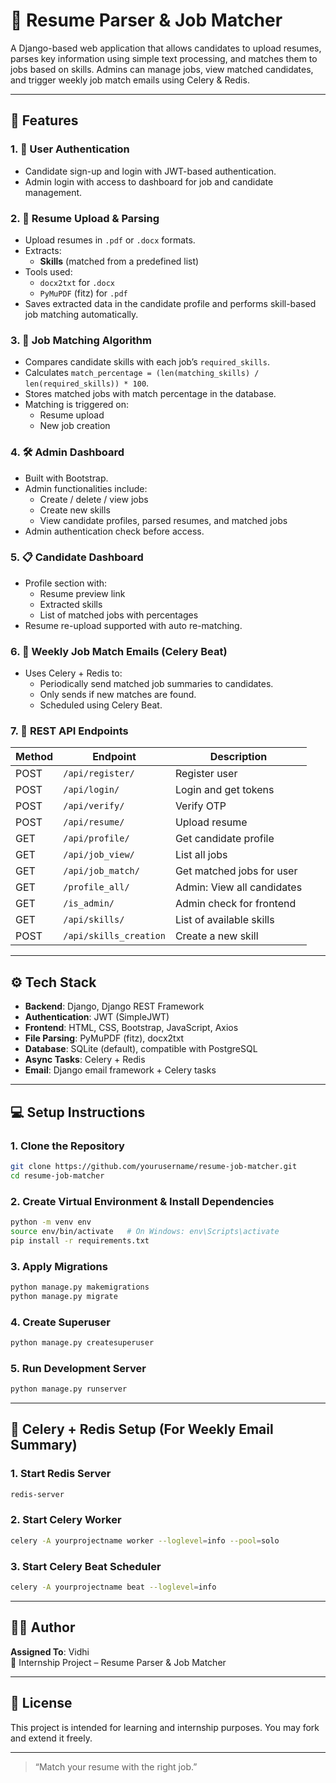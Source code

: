 
# 🧠 Resume Parser & Job Matcher

A Django-based web application that allows candidates to upload resumes, parses key information using simple text processing, and matches them to jobs based on skills. Admins can manage jobs, view matched candidates, and trigger weekly job match emails using Celery & Redis.

---

## 🚀 Features

### 1. 👥 User Authentication
- Candidate sign-up and login with JWT-based authentication.
- Admin login with access to dashboard for job and candidate management.

### 2. 📄 Resume Upload & Parsing
- Upload resumes in `.pdf` or `.docx` formats.
- Extracts:
  - **Skills** (matched from a predefined list)
- Tools used:
  - `docx2txt` for `.docx`
  - `PyMuPDF` (fitz) for `.pdf`
- Saves extracted data in the candidate profile and performs skill-based job matching automatically.

### 3. 🧠 Job Matching Algorithm
- Compares candidate skills with each job’s `required_skills`.
- Calculates `match_percentage = (len(matching_skills) / len(required_skills)) * 100`.
- Stores matched jobs with match percentage in the database.
- Matching is triggered on:
  - Resume upload
  - New job creation

### 4. 🛠️ Admin Dashboard
- Built with Bootstrap.
- Admin functionalities include:
  - Create / delete / view jobs
  - Create new skills
  - View candidate profiles, parsed resumes, and matched jobs
- Admin authentication check before access.

### 5. 📋 Candidate Dashboard
- Profile section with:
  - Resume preview link
  - Extracted skills
  - List of matched jobs with percentages
- Resume re-upload supported with auto re-matching.

### 6. 📧 Weekly Job Match Emails (Celery Beat)
- Uses Celery + Redis to:
  - Periodically send matched job summaries to candidates.
  - Only sends if new matches are found.
  - Scheduled using Celery Beat.

### 7. 🔌 REST API Endpoints

| Method | Endpoint | Description |
|--------|----------|-------------|
| POST   | `/api/register/`      | Register user           |
| POST   | `/api/login/`         | Login and get tokens    |
| POST   | `/api/verify/`        | Verify OTP              |
| POST   | `/api/resume/`        | Upload resume           |
| GET    | `/api/profile/`       | Get candidate profile   |
| GET    | `/api/job_view/`      | List all jobs           |
| GET    | `/api/job_match/`     | Get matched jobs for user |
| GET    | `/profile_all/`       | Admin: View all candidates |
| GET    | `/is_admin/`          | Admin check for frontend |
| GET    | `/api/skills/`        | List of available skills |
| POST   | `/api/skills_creation`| Create a new skill      |

---

## ⚙️ Tech Stack

- **Backend**: Django, Django REST Framework  
- **Authentication**: JWT (SimpleJWT)  
- **Frontend**: HTML, CSS, Bootstrap, JavaScript, Axios  
- **File Parsing**: PyMuPDF (fitz), docx2txt  
- **Database**: SQLite (default), compatible with PostgreSQL  
- **Async Tasks**: Celery + Redis  
- **Email**: Django email framework + Celery tasks  

---

## 💻 Setup Instructions

### 1. Clone the Repository

```bash
git clone https://github.com/yourusername/resume-job-matcher.git
cd resume-job-matcher
```

### 2. Create Virtual Environment & Install Dependencies

```bash
python -m venv env
source env/bin/activate   # On Windows: env\Scripts\activate
pip install -r requirements.txt
```

### 3. Apply Migrations

```bash
python manage.py makemigrations
python manage.py migrate
```

### 4. Create Superuser

```bash
python manage.py createsuperuser
```

### 5. Run Development Server

```bash
python manage.py runserver
```

---

## 📨 Celery + Redis Setup (For Weekly Email Summary)

### 1. Start Redis Server

```bash
redis-server
```

### 2. Start Celery Worker

```bash
celery -A yourprojectname worker --loglevel=info --pool=solo
```

### 3. Start Celery Beat Scheduler

```bash
celery -A yourprojectname beat --loglevel=info
```

---

## 👩‍💻 Author

**Assigned To**: Vidhi  
🎯 Internship Project – Resume Parser & Job Matcher

---

## 📄 License

This project is intended for learning and internship purposes. You may fork and extend it freely.

---

> “Match your resume with the right job.”
